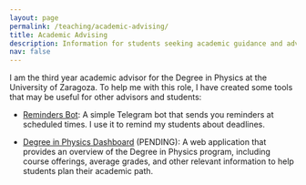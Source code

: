 ```yaml
---
layout: page
permalink: /teaching/academic-advising/
title: Academic Advising
description: Information for students seeking academic guidance and advising
nav: false
---
```


I am the third year academic advisor for the Degree in Physics at the University of Zaragoza. To help me with this role, I have created some tools that may be useful for other advisors and students:

* [Reminders Bot](https://github.com/aaleta/bot_tutorial): A simple Telegram bot that sends you reminders at scheduled times. I use it to remind my students about deadlines.

* [Degree in Physics Dashboard]() (PENDING): A web application that provides an overview of the Degree in Physics program, including course offerings, average grades, and other relevant information to help students plan their academic path.